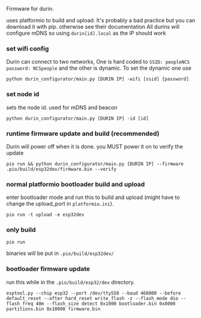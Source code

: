 Firmware for durin.

uses platformio to build and upload. It's probably a bad practice but you can download it with pip. otherwise see their documentation
All durins will configure mDNS so using ```durin[id].local``` as the IP should work

### set wifi config
Durin can connect to two networks, One is hard coded to ```SSID: peopleNCS password: NCSpeople``` and the other is dynamic. To set the dynamic one use

```python durin_configurator/main.py [DURIN IP] -wifi [ssid] [password]```

### set node id
sets the node id. used for mDNS and beacon

```python durin_configurator/main.py [DURIN IP] -id [id]```

### runtime firmware update and build (recommended)
Durin will power off when it is done. you MUST power it on to verify the update

```pio run && python durin_configurator/main.py [DURIN IP] --firmware .pio/build/esp32dev/firmware.bin --verify```

### normal platformio bootloader build and upload
enter bootloader mode and run this to build and upload (might have to change the upload_port in ```platformio.ini```).

```pio run -t upload -e esp32dev```

### only build
```pio run```

binaries will be put in ```.pio/build/esp32dev/```

### bootloader firmware update
run this while in the ```.pio/build/esp32/dev``` directory.

```esptool.py --chip esp32 --port /dev/ttySS0 --baud 460800 --before default_reset --after hard_reset write_flash -z --flash_mode dio --flash_freq 40m --flash_size detect 0x1000 bootloader.bin 0x8000 partitions.bin 0x10000 firmware.bin```